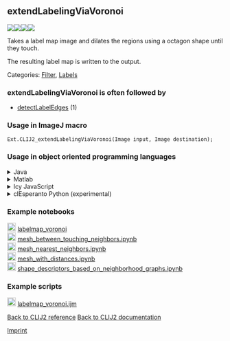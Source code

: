 ## extendLabelingViaVoronoi
<img src="images/mini_empty_logo.png"/><img src="images/mini_clij2_logo.png"/><img src="images/mini_empty_logo.png"/><img src="images/mini_cle_logo.png"/>

Takes a label map image and dilates the regions using a octagon shape until they touch. 

The resulting label map is written to the output.

Categories: [Filter](https://clij.github.io/clij2-docs/reference__filter), [Labels](https://clij.github.io/clij2-docs/reference__label)

### extendLabelingViaVoronoi is often followed by
* <a href="reference_detectLabelEdges">detectLabelEdges</a> (1)


### Usage in ImageJ macro
```
Ext.CLIJ2_extendLabelingViaVoronoi(Image input, Image destination);
```


### Usage in object oriented programming languages



<details>

<summary>
Java
</summary>
<pre class="highlight">// init CLIJ and GPU
import net.haesleinhuepf.clij2.CLIJ2;
import net.haesleinhuepf.clij.clearcl.ClearCLBuffer;
CLIJ2 clij2 = CLIJ2.getInstance();

// get input parameters
ClearCLBuffer input = clij2.push(inputImagePlus);
destination = clij2.create(input);
</pre>

<pre class="highlight">
// Execute operation on GPU
clij2.extendLabelingViaVoronoi(input, destination);
</pre>

<pre class="highlight">
// show result
destinationImagePlus = clij2.pull(destination);
destinationImagePlus.show();

// cleanup memory on GPU
clij2.release(input);
clij2.release(destination);
</pre>

</details>



<details>

<summary>
Matlab
</summary>
<pre class="highlight">% init CLIJ and GPU
clij2 = init_clatlab();

% get input parameters
input = clij2.pushMat(input_matrix);
destination = clij2.create(input);
</pre>

<pre class="highlight">
% Execute operation on GPU
clij2.extendLabelingViaVoronoi(input, destination);
</pre>

<pre class="highlight">
% show result
destination = clij2.pullMat(destination)

% cleanup memory on GPU
clij2.release(input);
clij2.release(destination);
</pre>

</details>



<details>

<summary>
Icy JavaScript
</summary>
<pre class="highlight">// init CLIJ and GPU
importClass(net.haesleinhuepf.clicy.CLICY);
importClass(Packages.icy.main.Icy);

clij2 = CLICY.getInstance();

// get input parameters
input_sequence = getSequence();
input = clij2.pushSequence(input_sequence);
destination = clij2.create(input);
</pre>

<pre class="highlight">
// Execute operation on GPU
clij2.extendLabelingViaVoronoi(input, destination);
</pre>

<pre class="highlight">
// show result
destination_sequence = clij2.pullSequence(destination)
Icy.addSequence(destination_sequence);
// cleanup memory on GPU
clij2.release(input);
clij2.release(destination);
</pre>

</details>



<details>

<summary>
clEsperanto Python (experimental)
</summary>
<pre class="highlight">import pyclesperanto_prototype as cle

cle.extend_labeling_via_voronoi(input, destination)

</pre>



</details>





### Example notebooks
<a href="https://clij.github.io/clij2-docs/md/labelmap_voronoi"><img src="images/language_macro.png" height="20"/></a> [labelmap_voronoi](https://clij.github.io/clij2-docs/md/labelmap_voronoi)  
<a href="https://github.com/clEsperanto/pyclesperanto_prototype/tree/master/demo/neighbors/mesh_between_touching_neighbors.ipynb"><img src="images/language_python.png" height="20"/></a> [mesh_between_touching_neighbors.ipynb](https://github.com/clEsperanto/pyclesperanto_prototype/tree/master/demo/neighbors/mesh_between_touching_neighbors.ipynb)  
<a href="https://github.com/clEsperanto/pyclesperanto_prototype/tree/master/demo/neighbors/mesh_nearest_neighbors.ipynb"><img src="images/language_python.png" height="20"/></a> [mesh_nearest_neighbors.ipynb](https://github.com/clEsperanto/pyclesperanto_prototype/tree/master/demo/neighbors/mesh_nearest_neighbors.ipynb)  
<a href="https://github.com/clEsperanto/pyclesperanto_prototype/tree/master/demo/neighbors/mesh_with_distances.ipynb"><img src="images/language_python.png" height="20"/></a> [mesh_with_distances.ipynb](https://github.com/clEsperanto/pyclesperanto_prototype/tree/master/demo/neighbors/mesh_with_distances.ipynb)  
<a href="https://github.com/clEsperanto/pyclesperanto_prototype/tree/master/demo/neighbors/shape_descriptors_based_on_neighborhood_graphs.ipynb"><img src="images/language_python.png" height="20"/></a> [shape_descriptors_based_on_neighborhood_graphs.ipynb](https://github.com/clEsperanto/pyclesperanto_prototype/tree/master/demo/neighbors/shape_descriptors_based_on_neighborhood_graphs.ipynb)  




### Example scripts
<a href="https://github.com/clij/clij2-docs/blob/master/src/main/macro/labelmap_voronoi.ijm"><img src="images/language_macro.png" height="20"/></a> [labelmap_voronoi.ijm](https://github.com/clij/clij2-docs/blob/master/src/main/macro/labelmap_voronoi.ijm)  


[Back to CLIJ2 reference](https://clij.github.io/clij2-docs/reference)
[Back to CLIJ2 documentation](https://clij.github.io/clij2-docs)

[Imprint](https://clij.github.io/imprint)
